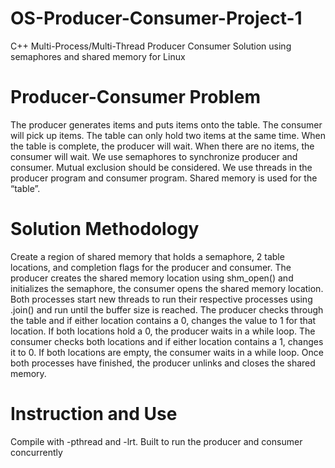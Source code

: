 # OS-Producer-Consumer-Project-1
 C++ Multi-Process/Multi-Thread Producer Consumer Solution using semaphores and shared memory for Linux

# Producer-Consumer Problem
 The producer generates items and puts items onto the table. The consumer will pick up items. 
The table can only hold two items at the same time. When the table is complete, the producer 
will wait. When there are no items, the consumer will wait. We use semaphores to synchronize 
producer and consumer. Mutual exclusion should be considered. We use threads in the 
producer program and consumer program. Shared memory is used for the “table”.

# Solution Methodology
 Create a region of shared memory that holds a semaphore, 2 table locations, and completion flags for the producer and consumer. The producer creates the shared memory location using shm_open() and initializes the semaphore, the consumer opens the shared memory location. Both processes start new threads to run their respective processes using .join() and run until the buffer size is reached. The producer checks through the table and if either location contains a 0, changes the value to 1 for that location. If both locations hold a 0, the producer waits in a while loop. The consumer checks both locations and if either location contains a 1, changes it to 0. If both locations are empty, the consumer waits in a while loop. Once both processes have finished, the producer unlinks and closes the shared memory.

# Instruction and Use
 Compile with -pthread and -lrt. Built to run the producer and consumer concurrently
